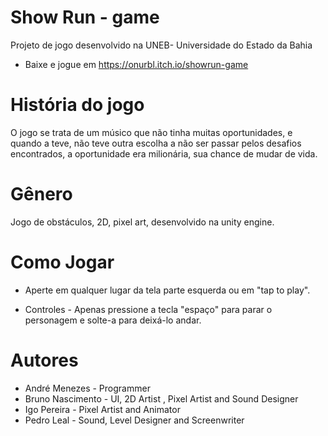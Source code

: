 # Show Run - game
Projeto de jogo desenvolvido na UNEB- Universidade do Estado da Bahia
-  Baixe e jogue em https://onurbl.itch.io/showrun-game
# História do jogo
O jogo se trata de um músico que não tinha muitas oportunidades, e quando a teve, não teve outra escolha a não ser passar pelos desafios encontrados, a oportunidade era milionária, sua chance de mudar de vida.

# Gênero
Jogo de obstáculos, 2D, pixel art, desenvolvido na unity engine.


# Como Jogar
-  Aperte em qualquer lugar da tela parte esquerda ou em "tap to play".

-  Controles - Apenas pressione a tecla "espaço" para parar o personagem e solte-a para deixá-lo andar.

# Autores 
-  André Menezes - Programmer
-  Bruno Nascimento -  UI, 2D Artist , Pixel Artist and Sound Designer
-  Igo Pereira -  Pixel Artist and Animator
-  Pedro Leal -  Sound, Level Designer and Screenwriter
